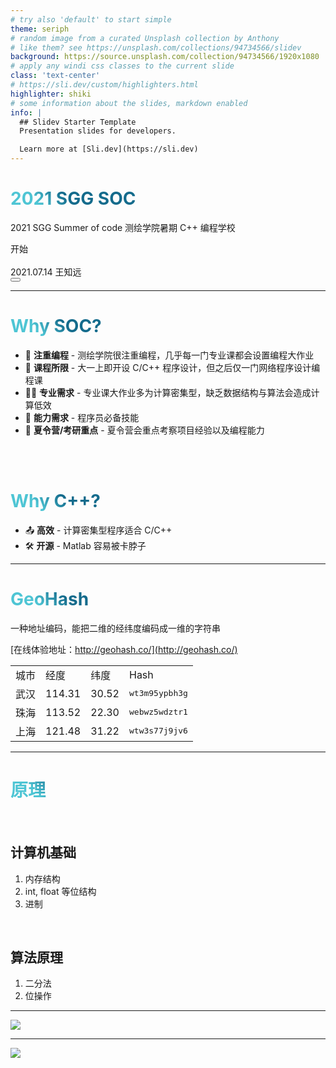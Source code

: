 ```yaml
---
# try also 'default' to start simple
theme: seriph
# random image from a curated Unsplash collection by Anthony
# like them? see https://unsplash.com/collections/94734566/slidev
background: https://source.unsplash.com/collection/94734566/1920x1080
# apply any windi css classes to the current slide
class: 'text-center'
# https://sli.dev/custom/highlighters.html
highlighter: shiki
# some information about the slides, markdown enabled
info: |
  ## Slidev Starter Template
  Presentation slides for developers.

  Learn more at [Sli.dev](https://sli.dev)
---
```


# 2021 SGG SOC

2021 SGG Summer of code
测绘学院暑期 C++ 编程学校

<div class="pt-12">
  <span @click="$slidev.nav.next" class="px-2 py-1 rounded cursor-pointer" hover="bg-white bg-opacity-10">
    开始 <carbon:arrow-right class="inline"/>
  </span>
</div>

<br>
2021.07.14
王知远

<div class="abs-br m-6 flex gap-2">
  <button @click="$slidev.nav.openInEditor()" title="Open in Editor" class="text-xl icon-btn opacity-50 !border-none !hover:text-white">
    <carbon:edit />
  </button>
  <a href="https://github.com/zy6p/2021-SGG-SOC" target="_blank" alt="GitHub"
    class="text-xl icon-btn opacity-50 !border-none !hover:text-white">
    <carbon-logo-github />
  </a>
</div>


<!--
The last comment block of each slide will be treated as slide notes. It will be visible and editable in Presenter Mode along with the slide. [Read more in the docs](https://sli.dev/guide/syntax.html#notes)
-->

---

# Why SOC?

- 📝 **注重编程** - 测绘学院很注重编程，几乎每一门专业课都会设置编程大作业
- 🎨 **课程所限** - 大一上即开设 C/C++ 程序设计，但之后仅一门网络程序设计编程课
- 🧑‍💻 **专业需求** - 专业课大作业多为计算密集型，缺乏数据结构与算法会造成计算低效
- 🤹 **能力需求** - 程序员必备技能
- 🎥 **夏令营/考研重点** - 夏令营会重点考察项目经验以及编程能力

<br>
<br>

# Why C++?

- 📤 **高效** - 计算密集型程序适合 C/C++
- 🛠 **开源** - Matlab 容易被卡脖子

<!--
专业课编程大作业多数是要求 C++ 完成，而且所学内容也为 C/C++。
在测绘领域，C++ 是主流语言。
-->

<style>
h1 {
  background-color: #2B90B6;
  background-image: linear-gradient(45deg, #4EC5D4 10%, #146b8c 20%);
  background-size: 100%;
  -webkit-background-clip: text;
  -moz-background-clip: text;
  -webkit-text-fill-color: transparent; 
  -moz-text-fill-color: transparent;
}
</style>

---

# GeoHash

一种地址编码，能把二维的经纬度编码成一维的字符串

[在线体验地址：http://geohash.co/](http://geohash.co/)

|      |        |       |                         |
| ---- | ------ | ----- | ----------------------- |
| 城市 | 经度   | 纬度  | Hash                    |
| 武汉 | 114.31 | 30.52 | <kbd>wt3m95ypbh3g</kbd> |
| 珠海 | 113.52 | 22.30 | <kbd>webwz5wdztr1</kbd> |
| 上海 | 121.48 | 31.22 | <kbd>wtw3s77j9jv6</kbd> |

---

# 原理

<br>

## 计算机基础

1. 内存结构
2. int, float 等位结构
3. 进制

<br>

## 算法原理

1. 二分法
2. 位操作

---

<img
  src="https://geo.hotdry.top:18100/dl/img/world-hash.png"
/>

---

<img
  src="https://geo.hotdry.top:18100/dl/img/ellipsoid.png"
/>

